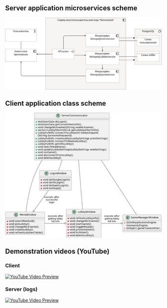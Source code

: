 ## Server application microservices scheme

![server.png](https://github.com/AlekseyLapunov/Client-Monopoly/blob/master/readme_images/server.png "Server application scheme")

## Client application class scheme

![client.png](https://github.com/AlekseyLapunov/Client-Monopoly/blob/master/readme_images/client.png)

## Demonstration videos (YouTube)
### Client
[![YouTube Video Preview](https://img.youtube.com/vi/ZnjiaO4ZZJA/0.jpg)](https://www.youtube.com/watch?v=ZnjiaO4ZZJA)
### Server (logs)
[![YouTube Video Preview](https://img.youtube.com/vi/qSdRo4nUOYA/0.jpg)](https://www.youtube.com/watch?v=qSdRo4nUOYA)
